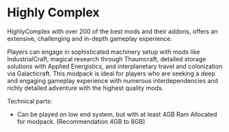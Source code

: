 # Highly Complex

HighlyComplex with over 200 of the best mods and their addons, offers an extensive, challenging and in-depth gameplay experience.

Players can engage in sophisticated machinery setup with mods like IndustrialCraft, magical research through Thaumcraft, detailed storage solutions with Applied Energistics, and interplanetary travel and colonization via Galacticraft. This modpack is ideal for players who are seeking a deep and engaging gameplay experience with numerous interdependencies and richly detailed adventure with the highest quality mods.

Technical parts:
  * Can be played on low end system, but with at least 4GB Ram Allocated for modpack. (Recommendation 4GB to 8GB)
